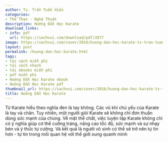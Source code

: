 ```yaml
---
author: Ts. Trần Tuấn Hiếu
categories:
- Thể Thao - Nghệ Thuật
description: Hướng Dẫn Học Karate
download_links:
- info: pdf
  url: https://sachvui.com/download/pdf/2877
image: https://sachvui.com/cover/2016/huong-dan-hoc-karate-ts-tran-tuan-hieu.jpg
layout: post
permalink: /huong-dan-hoc-karate.html
tags:
- tải sách miễn phí
- tải sách nhanh
- tải ebooks miễn phí
- pdf miễn phí
- Hướng Dẫn Học Karate ebook
- Hướng Dẫn Học Karate pdf
thumbnail_url: https://sachvui.com/cover/2016/huong-dan-hoc-karate-ts-tran-tuan-hieu.jpg
title: Hướng Dẫn Học Karate
---
```


 <div class="item-desc text-justify"> <p>Từ Karate hiểu theo nghĩa đen là tay không. Các vũ khí chủ yếu của Karate là tay và chân. Tuy nhiên, một người giỏi Karate sẽ không chỉ đơn thuần dùng sức mạnh của chúng. Về mặt thể chất, việc luyện tập Karate không chỉ có ý nghĩa giúp cơ thể cường tráng, nâng cao tốc độ, sức mạnh và sự nhạy bén và ý thức tự cường. Và kết quả là người võ sinh có thể sẽ trở nên tự tin hơn - tự tin trong mối quan hệ với thế giới xung quanh mình</p> </div>